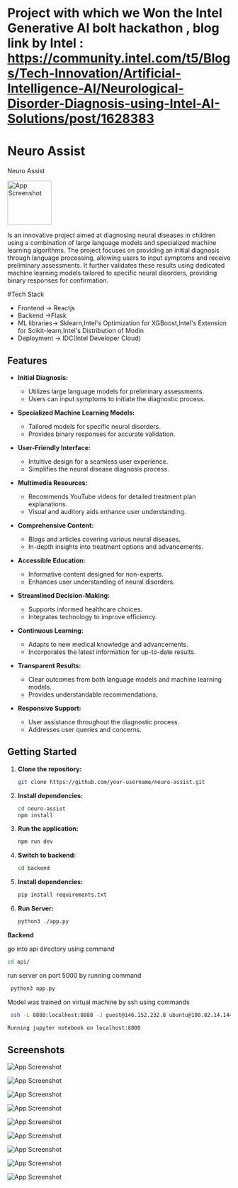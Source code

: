 # Project with which we Won the Intel Generative AI bolt hackathon , blog link by Intel : https://community.intel.com/t5/Blogs/Tech-Innovation/Artificial-Intelligence-AI/Neurological-Disorder-Diagnosis-using-Intel-AI-Solutions/post/1628383
# Neuro Assist

Neuro Assist

<img src="https://ik.imagekit.io/g5vnu7nfy/public/logo.webp?updatedAt=1708871578766" width="100" alt="App Screenshot">

Is an innovative project aimed at diagnosing neural diseases in children using a combination of large language models and specialized machine learning algorithms. The project focuses on providing an initial diagnosis through language processing, allowing users to input symptoms and receive preliminary assessments. It further validates these results using dedicated machine learning models tailored to specific neural disorders, providing binary responses for confirmation.

#Tech Stack 

- Frontend -> Reactjs
- Backend ->Flask
- ML libraries-> Sklearn,Intel's Optimization for XGBoost,Intel's Extension for Scikit-learn,Intel's Distribution of Modin
- Deployment -> IDC(Intel Developer Cloud)



## Features

- **Initial Diagnosis:**
  - Utilizes large language models for preliminary assessments.
  - Users can input symptoms to initiate the diagnostic process.

- **Specialized Machine Learning Models:**
  - Tailored models for specific neural disorders.
  - Provides binary responses for accurate validation.

- **User-Friendly Interface:**
  - Intuitive design for a seamless user experience.
  - Simplifies the neural disease diagnosis process.

- **Multimedia Resources:**
  - Recommends YouTube videos for detailed treatment plan explanations.
  - Visual and auditory aids enhance user understanding.

- **Comprehensive Content:**
  - Blogs and articles covering various neural diseases.
  - In-depth insights into treatment options and advancements.

- **Accessible Education:**
  - Informative content designed for non-experts.
  - Enhances user understanding of neural disorders.

- **Streamlined Decision-Making:**
  - Supports informed healthcare choices.
  - Integrates technology to improve efficiency.

- **Continuous Learning:**
  - Adapts to new medical knowledge and advancements.
  - Incorporates the latest information for up-to-date results.

- **Transparent Results:**
  - Clear outcomes from both language models and machine learning models.
  - Provides understandable recommendations.

- **Responsive Support:**
  - User assistance throughout the diagnostic process.
  - Addresses user queries and concerns.

## Getting Started

1. **Clone the repository:**

   ```bash
   git clone https://github.com/your-username/neuro-assist.git
   ```

2. **Install dependencies:**

   ```bash
   cd neuro-assist
   npm install
   ```

3. **Run the application:**

   ```bash
   npm run dev
   ```
4. **Switch to backend:**
    ```bash
   cd backend
   ```
5. **Install dependencies:**

   ```bash
   pip install requirements.txt
   ```
5. **Run Server:**

   ```bash
   python3 ./app.py
   ```
   
**Backend**

go into api directory using command

```bash
cd api/
```
run server on port 5000 by running command

```bash
 python3 app.py
```

Model was trained on virtual machine by ssh using commands

```bash
 ssh -L 8888:localhost:8888 -J guest@146.152.232.8 ubuntu@100.82.14.144
```

```bash
Running jupyter notebook on localhost:8000
```


## Screenshots

![App Screenshot](https://ik.imagekit.io/g5vnu7nfy/public/Screenshot%202024-02-25%20191316.png?updatedAt=1708871586198)


![App Screenshot](https://ik.imagekit.io/g5vnu7nfy/public/Screenshot%202024-02-25%20195624.png?updatedAt=1708871585644)

![App Screenshot](https://ik.imagekit.io/g5vnu7nfy/public/Screenshot%202024-02-25%20191454.png?updatedAt=1708871589319)

![App Screenshot](https://ik.imagekit.io/g5vnu7nfy/public/Screenshot%202024-02-25%20191657.png?updatedAt=1708871582241)

![App Screenshot](https://ik.imagekit.io/g5vnu7nfy/public/Screenshot%202024-02-25%20195206.png?updatedAt=1708871582491)

![App Screenshot](https://ik.imagekit.io/g5vnu7nfy/public/Screenshot%202024-02-25%20195328.png?updatedAt=1708871589172)

![App Screenshot](https://ik.imagekit.io/g5vnu7nfy/public/Screenshot%202024-02-25%20191532.png?updatedAt=1708871585833)


![App Screenshot](https://ik.imagekit.io/g5vnu7nfy/public/Screenshot%202024-02-25%20195845.png?updatedAt=1708871586240)

![App Screenshot](https://ik.imagekit.io/g5vnu7nfy/public/logo.webp?updatedAt=1708871578766)







